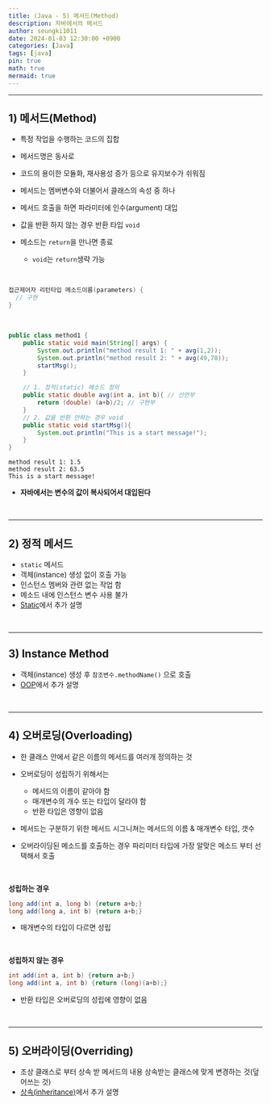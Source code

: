 ```yaml
---
title: (Java - 5) 메서드(Method)
description: 자바에서의 메서드
author: seungki1011
date: 2024-01-03 12:30:00 +0900
categories: [Java]
tags: [java]
pin: true
math: true
mermaid: true
---
```


---

## 1) 메서드(Method)

* 특정 작업을 수행하는 코드의 집합
* 메서드명은 동사로
* 코드의 용이한 모듈화, 재사용성 증가 등으로 유지보수가 쉬워짐
* 메서드는 멤버변수와 더불어서 클래스의 속성 중 하나
* 메서드 호출을 하면 파라미터에 인수(argument) 대입
* 값을 반환 하지 않는 경우 반환 타입 ```void```



* 메소드는 ```return```을 만나면 종료
  * ```void```는 ```return```생략 가능

<br>


```java
접근제어자 리턴타입 메소드이름(parameters) {
  // 구현
}
```

<br>

```java
public class method1 {
    public static void main(String[] args) {
        System.out.println("method result 1: " + avg(1,2));
        System.out.println("method result 2: " + avg(49,78));
        startMsg();
    }

    // 1. 정적(static) 메소드 정의
    public static double avg(int a, int b){ // 선언부
        return (double) (a+b)/2; // 구현부
    }
    // 2. 값을 반환 안하는 경우 void
    public static void startMsg(){
        System.out.println("This is a start message!");
    }
}
```

```
method result 1: 1.5
method result 2: 63.5
This is a start message!
```

* **자바에서는 변수의 값이 복사되어서 대입된다**

<br>

---

## 2) 정적 메서드

* `static` 메서드
* 객체(instance) 생성 없이 호출 가능
* 인스턴스 멤버와 관련 없는 작업 함
* 메소드 내에 인스턴스 변수 사용 불가
* [Static](https://seungki1011.github.io/posts/java-12-static/)에서 추가 설명

<br>

---

## 3) Instance Method

* 객체(instance) 생성 후 ```참조변수.methodName()``` 으로 호출
* [OOP](https://seungki1011.github.io/posts/java-8-oop-intro/#2-instance-method)에서 추가 설명

<br>

---

## 4) 오버로딩(Overloading)

* 한 클래스 안에서 같은 이름의 메서드를 여러개 정의하는 것



* 오버로딩이 성립하기 위해서는
  * 메서드의 이름이 같아야 함
  * 매개변수의 개수 또는 타입이 달라야 함
  * 반환 타입은 영향이 없음



* 메서드는 구분하기 위한 메서드 시그니쳐는 메서드의 이름 & 매개변수 타입, 갯수
* 오버라이딩된 메소드를 호출하는 경우 파리미터 타입에 가장 알맞은 메소드 부터 선택해서 호출

<br>

**성립하는 경우**

```java
long add(int a, long b) {return a+b;}
long add(long a, int b) {return a+b;}
```

* 매개변수의 타입이 다르면 성립

<br>

**성립하지 않는 경우**

```java
int add(int a, int b) {return a+b;}
long add(int a, int b) {return (long)(a+b);}
```

* 반환 타입은 오버로딩의 성립에 영향이 없음

<br>

---

## 5) 오버라이딩(Overriding)

* 조상 클래스로 부터 상속 받 메서드의 내용 상속받는 클래스에 맞게 변경하는 것(덮어쓰는 것)
* [상속(inheritance)](https://seungki1011.github.io/posts/java-14-inheritance/#4-method-overriding)에서 추가 설명
